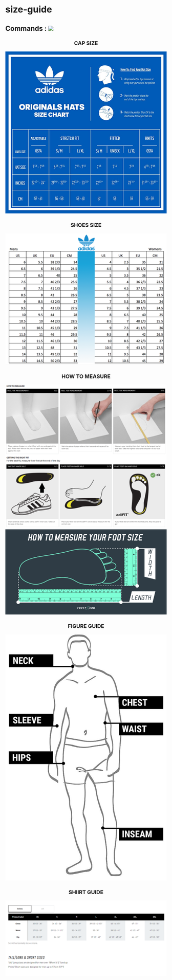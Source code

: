 # size-guide

## Commands : <img src="https://img.shields.io/static/v1?style=for-the-badge&logo=powershell&label=Shell&message=Bash%20Script&color=lightgray">

<h3 align="center">CAP SIZE</h3>
<p align="center">
<img src="https://raw.githubusercontent.com/kedairare/size-guide/main/size-cap.jpg">
   </p>
<p align="center">


<h3 align="center">SHOES SIZE</h3>
<p align="center">
<img src="https://raw.githubusercontent.com/kedairare/size-guide/main/KASUT.png">
   </p>
<p align="center">



<h3 align="center">HOW TO MEASURE</h3>
<p align="center">
<img src="https://raw.githubusercontent.com/kedairare/size-guide/main/Adidas-Kids-Footwear-2.png">
<img src="https://raw.githubusercontent.com/kedairare/size-guide/main/footchart2800x420px.jpg">
   </p>
<p align="center">


<h3 align="center">FIGURE GUIDE</h3>
<p align="center">
<img src="https://raw.githubusercontent.com/kedairare/size-guide/main/Chart-Figure.jpg">
   </p>
<p align="center">


<h3 align="center">SHIIRT GUIDE</h3>
<p align="center">
<img src="https://raw.githubusercontent.com/kedairare/size-guide/main/shirt-guide.png">
   </p>
<p align="center">



